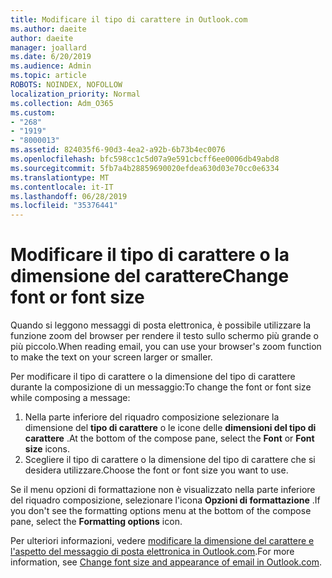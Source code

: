 ```yaml
---
title: Modificare il tipo di carattere in Outlook.com
ms.author: daeite
author: daeite
manager: joallard
ms.date: 6/20/2019
ms.audience: Admin
ms.topic: article
ROBOTS: NOINDEX, NOFOLLOW
localization_priority: Normal
ms.collection: Adm_O365
ms.custom:
- "268"
- "1919"
- "8000013"
ms.assetid: 824035f6-90d3-4ea2-a92b-6b73b4ec0076
ms.openlocfilehash: bfc598cc1c5d07a9e591cbcff6ee0006db49abd8
ms.sourcegitcommit: 5fb7a4b28859690020efdea630d03e70cc0e6334
ms.translationtype: MT
ms.contentlocale: it-IT
ms.lasthandoff: 06/28/2019
ms.locfileid: "35376441"
---
```

# <a name="change-font-or-font-size"></a><span data-ttu-id="e4c06-102">Modificare il tipo di carattere o la dimensione del carattere</span><span class="sxs-lookup"><span data-stu-id="e4c06-102">Change font or font size</span></span>

<span data-ttu-id="e4c06-103">Quando si leggono messaggi di posta elettronica, è possibile utilizzare la funzione zoom del browser per rendere il testo sullo schermo più grande o più piccolo.</span><span class="sxs-lookup"><span data-stu-id="e4c06-103">When reading email, you can use your browser's zoom function to make the text on your screen larger or smaller.</span></span>
  
<span data-ttu-id="e4c06-104">Per modificare il tipo di carattere o la dimensione del tipo di carattere durante la composizione di un messaggio:</span><span class="sxs-lookup"><span data-stu-id="e4c06-104">To change the font or font size while composing a message:</span></span>
  
1. <span data-ttu-id="e4c06-105">Nella parte inferiore del riquadro composizione selezionare la dimensione del **tipo di carattere** o le icone delle **dimensioni del tipo di carattere** .</span><span class="sxs-lookup"><span data-stu-id="e4c06-105">At the bottom of the compose pane, select the **Font** or **Font size** icons.</span></span>
2. <span data-ttu-id="e4c06-106">Scegliere il tipo di carattere o la dimensione del tipo di carattere che si desidera utilizzare.</span><span class="sxs-lookup"><span data-stu-id="e4c06-106">Choose the font or font size you want to use.</span></span>

<span data-ttu-id="e4c06-107">Se il menu opzioni di formattazione non è visualizzato nella parte inferiore del riquadro composizione, selezionare l'icona **Opzioni di formattazione** .</span><span class="sxs-lookup"><span data-stu-id="e4c06-107">If you don't see the formatting options menu at the bottom of the compose pane, select the **Formatting options** icon.</span></span>
  
<span data-ttu-id="e4c06-108">Per ulteriori informazioni, vedere [modificare la dimensione del carattere e l'aspetto del messaggio di posta elettronica in Outlook.com](https://support.office.com/article/0b4eb323-23fc-4d5d-adbf-cae14c9c0386?wt.mc_id=Office_Outlook_com_Alchemy).</span><span class="sxs-lookup"><span data-stu-id="e4c06-108">For more information, see [Change font size and appearance of email in Outlook.com](https://support.office.com/article/0b4eb323-23fc-4d5d-adbf-cae14c9c0386?wt.mc_id=Office_Outlook_com_Alchemy).</span></span>